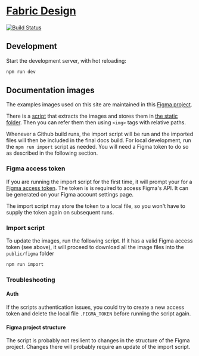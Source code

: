 # [Fabric Design](https://pages.github.schibsted.io/finn/fabric-design/)

[![Build Status](https://travis.schibsted.io/finn/fabric-design.svg?token=c2i7RTPCstzjYPkxuoGG&branch=master)](https://travis.schibsted.io/finn/fabric-design)

## Development

Start the development server, with hot reloading:

```sh
npm run dev
```

## Documentation images

The examples images used on this site are maintained in this [Figma project](https://www.figma.com/file/xsiFr7BReeN66qqrdqnV5C/FINN-Fabric-Design-System?node-id=27%3A67).

There is a [script](./scripts/figma-import.js) that extracts the images and stores them in [the static folder](./public/figma/). Then you can refer them then using `<img>` tags with relative paths.

Whenever a Github build runs, the import script will be run and the imported files will then be included in the final docs build. For local development, run the `npm run import` script as needed. You will need a Figma token to do so as described in the following section.

### Figma access token

If you are running the import script for the first time, it will prompt your for a [Figma access token](https://www.figma.com/developers/api#access-tokens). The token is is required to access Figma's API. It can be generated on your Figma account settings page.

The import script may store the token to a local file, so you won't have to supply the token again on subsequent runs.

### Import script

To update the images, run the following script. If it has a valid Figma access token (see above), it will proceed to download all the image files into the `public/figma` folder

```sh
npm run import
```

### Troubleshooting

#### Auth

If the scripts authentication issues, you could try to create a new access token and delete the local file `.FIGMA_TOKEN` before running the script again.

#### Figma project structure

The script is probably not resilient to changes in the structure of the Figma project. Changes there will probably require an update of the import script.

